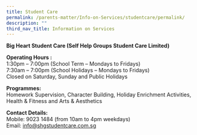 ```yaml
---
title: Student Care
permalink: /parents-matter/Info-on-Services/studentcare/permalink/
description: ""
third_nav_title: Information on Services
---
```


**Big Heart Student Care (Self Help Groups Student Care Limited)**

**Operating Hours :**
<br>1:30pm – 7:00pm (School Term – Mondays to Fridays)
<br>7:30am – 7:00pm (School Holidays – Mondays to Fridays)
<br>Closed on Saturday, Sunday and Public Holidays

**Programmes:**
<br>Homework Supervision, Character Building, Holiday Enrichment Activities, Health & Fitness and Arts & Aesthetics

**Contact Details:**
<br>Mobile: 9023 1484 (from 10am to 4pm weekdays)
Email: [info@shgstudentcare.com.sg](mailto:info@shgstudentcare.com.sg)